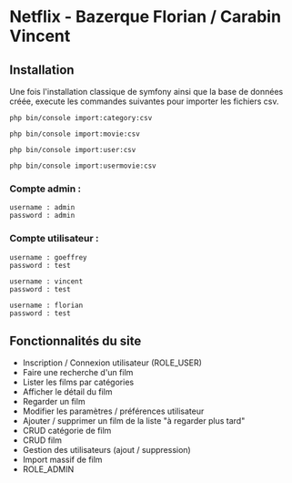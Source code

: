 # Netflix - Bazerque Florian / Carabin Vincent

## Installation

Une fois l'installation classique de symfony ainsi que la base de données créée, execute les commandes suivantes pour importer les fichiers csv.

```
php bin/console import:category:csv
```

```
php bin/console import:movie:csv
```

```
php bin/console import:user:csv
```

```
php bin/console import:usermovie:csv
```

### Compte admin :
```
username : admin
password : admin 
```

### Compte utilisateur : 

```
username : goeffrey
password : test 
```

```
username : vincent
password : test 
```

```
username : florian
password : test 
```

## Fonctionnalités du site

- Inscription / Connexion utilisateur (ROLE_USER)
- Faire une recherche d'un film 
- Lister les films par catégories
- Afficher le détail du film 
- Regarder un film
- Modifier les paramètres / préférences utilisateur
- Ajouter / supprimer un film de la liste "à regarder plus tard"
- CRUD catégorie de film
- CRUD film
- Gestion des utilisateurs (ajout / suppression)
- Import massif de film
- ROLE_ADMIN